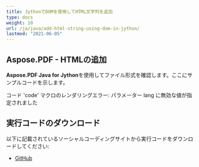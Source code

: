 ```yaml
---
title: JythonでDOMを使用してHTML文字列を追加
type: docs
weight: 10
url: /ja/java/add-html-string-using-dom-in-jython/
lastmod: "2021-06-05"
---
```


## Aspose.PDF - HTMLの追加

**Aspose.PDF Java for Jython**を使用してファイル形式を確認します。ここにサンプルコードを示します。

コード 'code' マクロのレンダリングエラー: パラメーター lang に無効な値が指定されました

## 実行コードのダウンロード

以下に記載されているソーシャルコーディングサイトから実行コードをダウンロードしてください:

- [GitHub](https://github.com/aspose-pdf/Aspose.PDF-for-Java/releases)